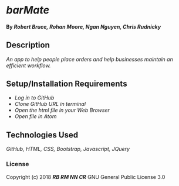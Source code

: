 # _barMate_

#### By _**Robert Bruce, Rohan Moore, Ngan Nguyen, Chris Rudnicky**_

## Description

_An app to help people place orders and help businesses maintain an efficient workflow._

## Setup/Installation Requirements

* _Log in to GitHub_
* _Clone GitHub URL in terminal_
* _Open the html file in your Web Browser_
* _Open file in Atom_

## Technologies Used
_GitHub, HTML, CSS, Bootstrap, Javascript, JQuery_

### License
Copyright (c) 2018 **_RB RM NN CR_** GNU General Public License 3.0
